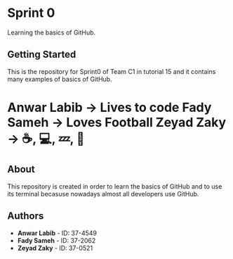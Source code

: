 # Sprint 0
Learning the basics of GitHub.
## Getting Started
This is the repository for Sprint0 of Team C1 in tutorial 15 and it contains many examples of basics of GitHub.

Anwar Labib -> Lives to code
Fady Sameh -> Loves Football
Zeyad Zaky -> ☕, 💻, 💤,  🔁
=======
## About
This repository is created in order to learn the basics of GitHub and to use its terminal becasuse nowadays almost all developers use GitHub.
## Authors
* **Anwar Labib** - ID: 37-4549
* **Fady Sameh** - ID: 37-2062
* **Zeyad Zaky** - ID: 37-0521
